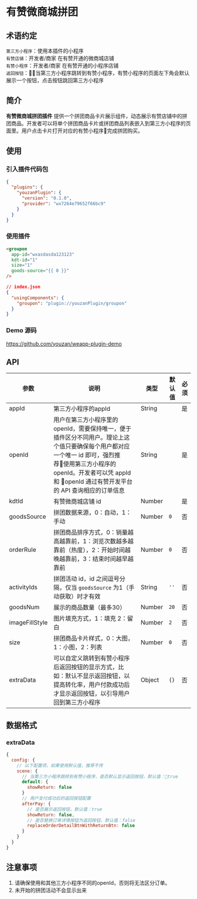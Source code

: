 # 有赞微商城拼团

## 术语约定
`第三方小程序`：使用本插件的小程序   
`有赞店铺`：开发者/商家 在有赞开通的微商城店铺   
`有赞小程序`：开发者/商家 在有赞开通的小程序店铺   
`返回按钮`：当第三方小程序跳转到有赞小程序，有赞小程序的页面左下角会默认展示一个按钮，点击按钮跳回第三方小程序

## 简介

**有赞微商城拼团插件** 提供一个拼团商品卡片展示组件，动态展示有赞店铺中的拼团商品。开发者可以将单个拼团商品卡片或拼团商品列表嵌入到第三方小程序的页面里。用户点击卡片打开对应的有赞小程序完成拼团购买。

## 使用

### 引入插件代码包

```json
{
  "plugins": {
    "youzanPlugin": {
      "version": "0.1.0",
      "provider": "wx7264e79652f66bc9"
    }
  }
}
```
### 使用插件

```html
<groupon
  app-id="wxasdasda123123"
  kdt-id="1"
  size="1"
  goods-source="{{ 0 }}"
/>
```

```json
// index.json
{
  "usingComponents": {
    "groupon": "plugin://youzanPlugin/groupon"
  }
}
```
### Demo 源码
https://github.com/youzan/weapp-plugin-demo

## API


| 参数       | 说明      | 类型       | 默认值       | 必须      |
|-----------|-----------|-----------|-------------|-------------|
| appId | 第三方小程序的appId |  String |  | 是  |
| openId | 用户在第三方小程序里的 openId，需要保持唯一，便于插件区分不同用户。理论上这个值只要确保每个用户都对应一个唯一 id 即可，强烈推荐使用第三方小程序的 openId。开发者可以凭 appId 和 openId 通过有赞开发平台的 API 查询相应的订单信息 |  String |  | 是 |
| kdtId | 有赞微商城店铺 id |  Number |  | 是 |
| goodsSource | 拼团数据来源，0：自动，1：手动 |  Number | `0` | 否 |
| orderRule | 拼团商品排序方式，0：销量越高越靠前，1：浏览次数越多越靠前（热度），2：开始时间越晚越靠前，3：结束时间越早越靠前 |  Number | `0` | 否 |
| activityIds | 拼团活动 id，id 之间逗号分隔，仅当 `goodsSource` 为1（手动获取）时才有效 |  String | `''` | 否 |
| goodsNum | 展示的商品数量（最多30） |  Number | `20` | 否 |
| imageFillStyle | 图片填充方式，1：填充 2：留白 |  Number | `2` | 否 |
| size | 拼团商品卡片样式，0：大图，1：小图，2：列表 |  Number | `0` | 否 |
| extraData | 可以自定义跳转到有赞小程序后返回按钮的显示方式，比如：默认不显示返回按钮，以提高转化率，用户付款成功后才显示返回按钮，以引导用户回到第三方小程序 |  Object | `{}` | 否 |

## 数据格式

### extraData

```js
{
  config: {
    // 以下配置项，如果使用默认值，推荐不传
    scene: {
      // 当第三方小程序跳转到有赞小程序，是否默认显示返回按钮，默认值：true
      default: {
        showReturn: false
      }
      // 用户支付成功后的返回按钮配置
      afterPay: {
        // 是否展示返回按钮，默认值：true
        showReturn: false,
        // 是否替换订单详情按钮为返回按钮，默认值：false
        replaceOrderDetailBtnWithReturnBtn: false
      }
    }
  }
}
```

## 注意事项
1. 请确保使用和其他三方小程序不同的openId，否则将无法区分订单。
2. 未开始的拼团活动不会显示出来

